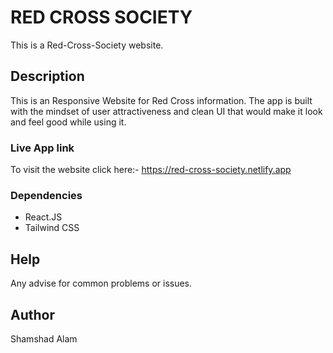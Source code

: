 # RED CROSS SOCIETY

This is a Red-Cross-Society website.

## Description
This is an Responsive Website for Red Cross information.
The app is built with the mindset of user attractiveness and clean UI that would make it look and feel good while using it.

### Live App link

To visit the website click here:- https://red-cross-society.netlify.app


### Dependencies
  - React.JS
  - Tailwind CSS

## Help

Any advise for common problems or issues.

## Author

Shamshad Alam  
